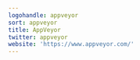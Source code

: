```yaml
---
logohandle: appveyor
sort: appveyor
title: AppVeyor
twitter: appveyor
website: 'https://www.appveyor.com/'
---
```

